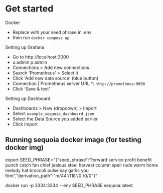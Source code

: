 # Get started
Docker
- Replace with your seed phrase in .env
- then run `docker compose up`

Setting up Grafana
- Go to http://localhost:3000
- u:admin p:admin
- Connections > Add new connections
- Search 'Prometheus' > Select it
- Click 'Add new data source' (blue button)
- Connection | Prometheus server URL *: `http://prometheus:9090`
- Click 'Save & test'

Setting up Dashboard
- Dashboards > New (dropdown) > Import
- Select `example_sequoia_dashboard.json`
- Select the Data Source you added earlier
- Click Import







## Running sequoia docker image (for testing docker img)

export SEED_PHRASE="{\"seed_phrase\":\"forward service profit benefit punch catch fan chief jealous steel harvest column spell rude warm home melody hat broccoli pulse say garlic you firm\",\"derivation_path\":\"m/44'/118'/0'/0/0\"}"

docker run -p 3334:3334 --env SEED_PHRASE sequoia:latest